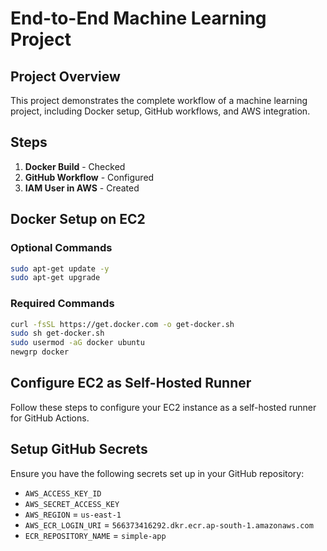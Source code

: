 # End-to-End Machine Learning Project

## Project Overview

This project demonstrates the complete workflow of a machine learning project, including Docker setup, GitHub workflows, and AWS integration.

## Steps

1. **Docker Build** - Checked
2. **GitHub Workflow** - Configured
3. **IAM User in AWS** - Created

## Docker Setup on EC2

### Optional Commands

```bash
sudo apt-get update -y
sudo apt-get upgrade
```

### Required Commands

```bash
curl -fsSL https://get.docker.com -o get-docker.sh
sudo sh get-docker.sh
sudo usermod -aG docker ubuntu
newgrp docker
```

## Configure EC2 as Self-Hosted Runner

Follow these steps to configure your EC2 instance as a self-hosted runner for GitHub Actions.

## Setup GitHub Secrets

Ensure you have the following secrets set up in your GitHub repository:

- `AWS_ACCESS_KEY_ID`
- `AWS_SECRET_ACCESS_KEY`
- `AWS_REGION` = `us-east-1`
- `AWS_ECR_LOGIN_URI` = `566373416292.dkr.ecr.ap-south-1.amazonaws.com`
- `ECR_REPOSITORY_NAME` = `simple-app`